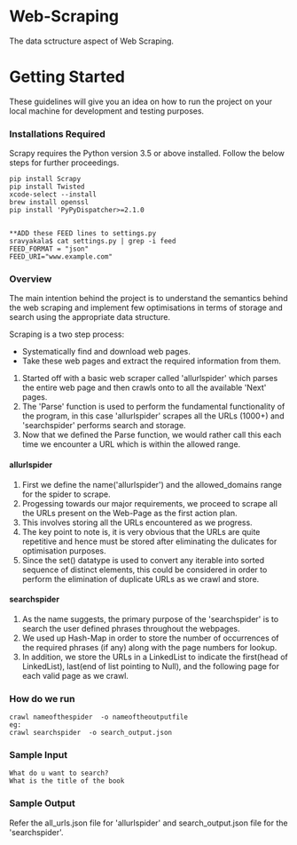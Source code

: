 # Web-Scraping
The data sctructure aspect of Web Scraping.
# Getting Started
These guidelines will give you an idea on how to run the project on your local machine for development and testing purposes. 
### Installations Required

Scrapy requires the Python version 3.5 or above installed. Follow the below steps for further proceedings.
```
pip install Scrapy
pip install Twisted
xcode-select --install
brew install openssl
pip install 'PyPyDispatcher>=2.1.0


**ADD these FEED lines to settings.py
sravyakala$ cat settings.py | grep -i feed
FEED_FORMAT = "json"
FEED_URI="www.example.com" 

```
### Overview
The main intention behind the project is to understand the semantics behind the web scraping and implement few optimisations in terms of storage 
and search using the appropriate data structure.

Scraping is a two step process:
   * Systematically find and download web pages. 
   * Take these web pages and extract the required information from them.

1. Started off with a basic web scraper called 'allurlspider' which parses the entire web page and then crawls onto to all the available 'Next' 
pages.
2. The 'Parse' function is used to perform the fundamental functionality of the program, in this case 'allurlspider' scrapes all the URLs (1000+) and 'searchspider'
performs search and storage.
3. Now that we defined the Parse function, we would rather call this each time we encounter a URL which is within the allowed range.

#### allurlspider

1. First we define the name('allurlspider') and the allowed_domains range for the spider to scrape.
2. Progessing towards our major requirements, we proceed to scrape all the URLs present on the Web-Page as the first action plan.
3. This involves storing all the URLs encountered as we progress. 
4. The key point to note is, it is very obvious that the URLs are quite repetitive and hence must be stored after eliminating the dulicates for optimisation purposes.
5. Since the set() datatype is used to convert any iterable into sorted sequence of distinct elements, this could be considered in order to perform the elimination of 
duplicate URLs as we crawl and store.

#### searchspider

1. As the name suggests, the primary purpose of the 'searchspider' is to search the user defined phrases throughout the webpages.
2. We used up Hash-Map in order to store the number of occurrences of the required phrases (if any) along with the page numbers for lookup.
3. In addition, we store the URLs in a LinkedList to indicate the first(head of LinkedList), last(end of list pointing to Null), and the following page for each valid page
as we crawl.


### How do we run

```
crawl nameofthespider  -o nameoftheoutputfile
eg:
crawl searchspider  -o search_output.json
```

### Sample Input

```
What do u want to search?
What is the title of the book

```

### Sample Output

Refer the all_urls.json file for 'allurlspider' and search_output.json file for the 'searchspider'.










